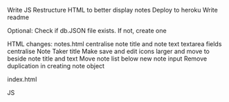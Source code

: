 <!-- Create files -->
<!-- Pseudocode JS -->
Write JS
Restructure HTML to better display notes
Deploy to heroku
Write readme

Optional:
Check if db.JSON file exists. If not, create one

HTML changes:
notes.html
    centralise note title and note text textarea fields
    centralise Note Taker title
    Make save and edit icons larger and move to beside note title and text
    Move note list below new note input
    Remove duplication in creating note object

index.html


JS


<!-- JS Pseudocode: -->
<!-- Install modules:
    Nodemon
    Express
    FS -->
<!-- Require in modules -->
<!-- Set up the express server
    app = express
    port
    express data parsing
    server listener -->
<!-- Decide structure of db.json file. Each note must have an id -->
<!-- Set up routes:
    /notes -> notes.html
    * -> index.html -->
<!-- Set up request handlers:
    GET /api/notes - Should read the `db.json` file and return all saved notes as JSON.
    POST /api/notes - Should receive a new note to save on the request body, add it to the `db.json` file, and then return the new note to the client.
    DELETE /api/notes/:id - Should receive a query parameter containing the id of a note to delete. This means you'll need to find a way to give each note a unique `id` when it's saved. In order to delete a note, you'll need to read all notes from the `db.json` file, remove the note with the given `id` property, and then rewrite the notes to the `db.json` file. -->
